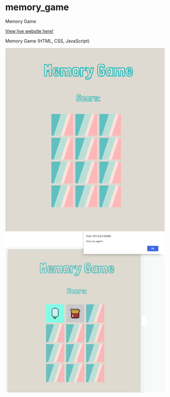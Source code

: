 # memory_game
Memory Game 

[View live website here!](http://127.0.0.1:5500/index.html)

Memory Game (HTML, CSS, JavaScript)

![Image_1](images/1.html.png)
![Image_2](images/2.png) 